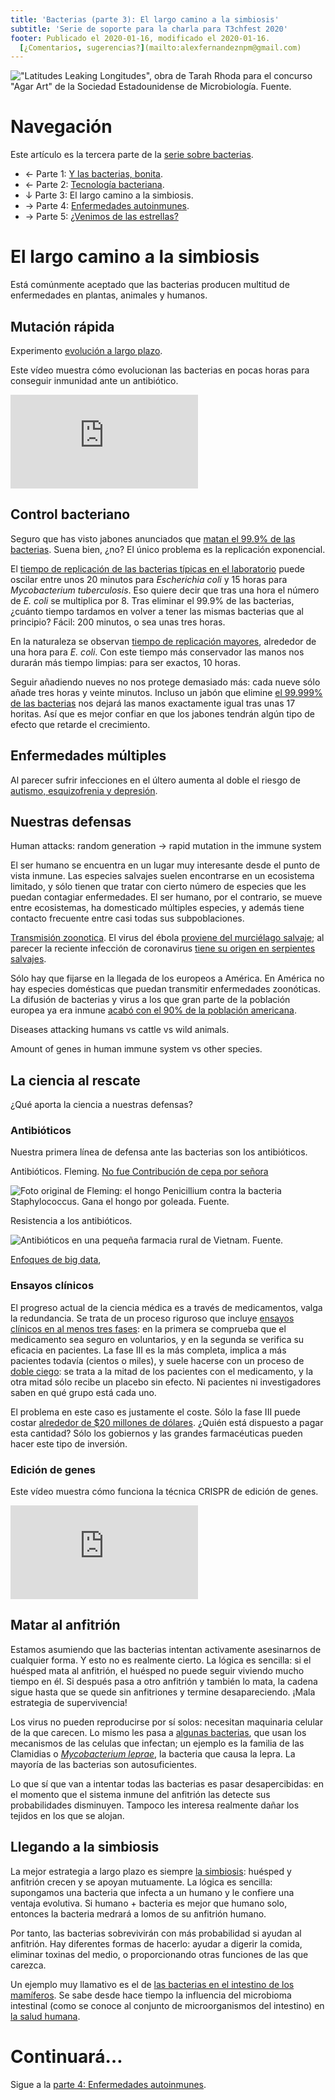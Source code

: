 ```yaml
---
title: 'Bacterias (parte 3): El largo camino a la simbiosis'
subtitle: 'Serie de soporte para la charla para T3chfest 2020'
footer: Publicado el 2020-01-16, modificado el 2020-01-16.
  [¿Comentarios, sugerencias?](mailto:alexfernandeznpm@gmail.com)
---
```


!["Latitudes Leaking Longitudes", obra de Tarah Rhoda para el concurso "Agar Art" de la Sociedad Estadounidense de Microbiología. [Fuente](https://www.nationalgeographic.com/science/2019/11/agar-art-contest-winners-create-gorgeous-art-from-live-bacteria/).](pics/bacterias-agar-art-contest.jpg "Placas de agar multicolor dispuestas en forma de globo terráqueo.")

# Navegación

Este artículo es la tercera parte de la
[serie sobre bacterias](bacterias-maquinas-dominan-universo.html).

* ← Parte 1: [Y las bacterias, bonita](bacterias-bonita.html).
* ← Parte 2: [Tecnología bacteriana](bacterias-tecnologia.html).
* ↓ Parte 3: El largo camino a la simbiosis.
* → Parte 4: [Enfermedades autoinmunes](bacterias-enfermedades-autoinmunes.html).
* → Parte 5: [¿Venimos de las estrellas?](bacterias-venimos-de-estrellas.html)

# El largo camino a la simbiosis

Está comúnmente aceptado que las bacterias producen multitud de enfermedades en plantas,
animales y humanos.

## Mutación rápida

Experimento
[evolución a largo plazo](https://en.wikipedia.org/wiki/E._coli_long-term_evolution_experiment).

Este vídeo muestra cómo evolucionan las bacterias en pocas horas
para conseguir inmunidad ante un antibiótico.

<iframe class="video" src="https://www.youtube.com/embed/plVk4NVIUh8" frameborder="0" allow="accelerometer; autoplay; encrypted-media; gyroscope; picture-in-picture" allowfullscreen></iframe>

## Control bacteriano

Seguro que has visto jabones anunciados que
[matan el 99.9% de las bacterias](https://www.vix.com/es/imj/salud/147382/los-jabones-antibacteriales-combaten-realmente-el-999-de-las-bacterias).
Suena bien, ¿no?
El único problema es la replicación exponencial.

El [tiempo de replicación de las bacterias típicas en el laboratorio](http://textbookofbacteriology.net/growth_3.html)
puede oscilar entre unos 20 minutos para _Escherichia coli_ y 15 horas para _Mycobacterium tuberculosis_.
Eso quiere decir que tras una hora el número de _E. coli_ se multiplica por 8.
Tras eliminar el 99.9% de las bacterias,
¿cuánto tiempo tardamos en volver a tener las mismas bacterias que al principio?
Fácil: 200 minutos, o sea unas tres horas.

En la naturaleza se observan
[tiempo de replicación mayores](https://www.ncbi.nlm.nih.gov/pmc/articles/PMC6015860/),
alrededor de una hora para _E. coli_.
Con este tiempo más conservador las manos nos durarán más tiempo limpias:
para ser exactos, 10 horas.

Seguir añadiendo nueves no nos protege demasiado más:
cada nueve sólo añade tres horas y veinte minutos.
Incluso un jabón que elimine
[el 99.999% de las bacterias](http://www2.debgroup.com/sites/default/files/pdfs/Por-que-es-importante-el-99.999%25.pdf)
nos dejará las manos exactamente igual tras unas 17 horitas.
Así que es mejor confiar en que los jabones tendrán algún tipo de efecto que retarde el crecimiento.

## Enfermedades múltiples

Al parecer sufrir infecciones en el últero aumenta al doble el riesgo de
[autismo, esquizofrenia y depresión](https://jamanetwork.com/journals/jamapsychiatry/article-abstract/2727135).

## Nuestras defensas

Human attacks: random generation -> rapid mutation in the immune system

El ser humano se encuentra en un lugar muy interesante desde el punto de vista inmune.
Las especies salvajes suelen encontrarse en un ecosistema limitado,
y sólo tienen que tratar con cierto número de especies que les puedan contagiar enfermedades.
El ser humano, por el contrario,
se mueve entre ecosistemas,
ha domesticado múltiples especies,
y además tiene contacto frecuente entre casi todas sus subpoblaciones.

[Transmisión zoonotica]().
El virus del ébola
[proviene del murciélago salvaje]();
al parecer la reciente infección de coronavirus
[tiene su origen en serpientes salvajes]().

Sólo hay que fijarse en la llegada de los europeos a América.
En América no hay especies domésticas que puedan transmitir enfermedades zoonóticas.
La difusión de bacterias y virus a los que gran parte de la población europea ya era inmune
[acabó con el 90% de la población americana]().

Diseases attacking humans vs cattle vs wild animals.

Amount of genes in human immune system vs other species.

## La ciencia al rescate

¿Qué aporta la ciencia a nuestras defensas?

### Antibióticos

Nuestra primera línea de defensa ante las bacterias son los antibióticos.

Antibióticos. Fleming.
[No fue Contribución de cepa por señora](https://sangerinstitute.blog/2019/06/06/breaking-the-mould-the-story-of-penicillin/)

![Foto original de Fleming: el hongo _Penicillium_ contra la bacteria _Staphylococcus_. Gana el hongo por goleada. [Fuente](hhttps://www.ncbi.nlm.nih.gov/pmc/articles/PMC2048009/pdf/brjexppathol00255-0037.pdf).](pics/bacterias-fleming-penicilina.jpg "Una colonia de _Staphylococcus_ con un crecimiento de _Penicillium_ en medio. Las bacterias que rodean al hongo sufren un proceso de ruptura de la pared celular (lisis) y mueren.")

Resistencia a los antibióticos.

![Antibióticos en una pequeña farmacia rural de Vietnam. [Fuente](https://www.researchgate.net/publication/316286376_Small_bugs_big_data_clinical_microbiology_in_a_digitising_world_Inaugural_lecture_2017).](pics/bacterias-agar-art-contest.jpg "Placas de agar multicolor dispuestas en forma de globo terráqueo.")

[Enfoques de big data](https://www.researchgate.net/publication/316286376_Small_bugs_big_data_clinical_microbiology_in_a_digitising_world_Inaugural_lecture_2017),

### Ensayos clínicos

El progreso actual de la ciencia médica es a través de medicamentos,
valga la redundancia.
Se trata de un proceso riguroso que incluye
[ensayos clínicos en al menos tres fases](https://www.centerwatch.com/clinical-trials/overview):
en la primera se comprueba que el medicamento sea seguro en voluntarios,
y en la segunda se verifica su eficacia en pacientes.
La fase III es la más completa, implica a más pacientes todavía (cientos o miles),
y suele hacerse con un proceso de
[doble ciego](https://www.cancerresearchuk.org/find-a-clinical-trial/what-clinical-trials-are/randomised-trials#doubleblind):
se trata a la mitad de los pacientes con el medicamento,
y la otra mitad sólo recibe un placebo sin efecto.
Ni pacientes ni investigadores saben en qué grupo está cada uno.

El problema en este caso es justamente el coste.
Sólo la fase III puede costar
[alrededor de $20 millones de dólares](https://www.raps.org/news-and-articles/news-articles/2018/9/phase-3-trial-costs-estimated-at-19m-study-finds).
¿Quién está dispuesto a pagar esta cantidad?
Sólo los gobiernos y las grandes farmacéuticas pueden hacer este tipo de inversión.

### Edición de genes

Este vídeo muestra cómo funciona la técnica CRISPR de edición de genes.

<iframe class="video" src="https://player.vimeo.com/video/106957770?title=0&byline=0&portrait=0" frameborder="0" allow="autoplay; fullscreen" allowfullscreen></iframe>

## Matar al anfitrión

Estamos asumiendo que las bacterias intentan activamente asesinarnos de cualquier forma.
Y esto no es realmente cierto.
La lógica es sencilla:
si el huésped mata al anfitrión,
el huésped no puede seguir viviendo mucho tiempo en él.
Si después pasa a otro anfitrión y también lo mata,
la cadena sigue hasta que se quede sin anfitriones y termine desapareciendo.
¡Mala estrategia de supervivencia!

Los virus no pueden reproducirse por sí solos:
necesitan maquinaria celular de la que carecen.
Lo mismo les pasa a
[algunas bacterias](https://www.ncbi.nlm.nih.gov/pmc/articles/PMC3129005/),
que usan los mecanismos de las celulas que infectan;
un ejemplo es la familia de las Clamidias
o [_Mycobacterium leprae_](https://en.wikipedia.org/wiki/Mycobacterium_leprae),
la bacteria que causa la lepra.
La mayoría de las bacterias son autosuficientes.

Lo que sí que van a intentar todas las bacterias es pasar desapercibidas:
en el momento que el sistema inmune del anfitrión las detecte sus probabilidades disminuyen.
Tampoco les interesa realmente dañar los tejidos en los que se alojan.

## Llegando a la simbiosis

La mejor estrategia a largo plazo es siempre
[la simbiosis](https://www.ncbi.nlm.nih.gov/pmc/articles/PMC1317043/):
huésped y anfitrión crecen y se apoyan mutuamente.
La lógica es sencilla:
supongamos una bacteria que infecta a un humano y le confiere una ventaja evolutiva.
Si humano + bacteria es mejor que humano solo,
entonces la bacteria medrará a lomos de su anfitrión humano.

Por tanto, las bacterias sobrevivirán con más probabilidad si ayudan al anfitrión.
Hay diferentes formas de hacerlo:
ayudar a digerir la comida,
eliminar toxinas del medio,
o proporcionando otras funciones de las que carezca.

Un ejemplo muy llamativo es el de
[las bacterias en el intestino de los mamíferos](https://www.ncbi.nlm.nih.gov/pmc/articles/PMC3152488/).
Se sabe desde hace tiempo
la influencia del microbioma intestinal
(como se conoce al conjunto de microorganismos del intestino)
en [la salud humana]().

# Continuará…

Sigue a la
[parte 4: Enfermedades autoinmunes](bacterias-enfermedades-autoinmunes.html).

